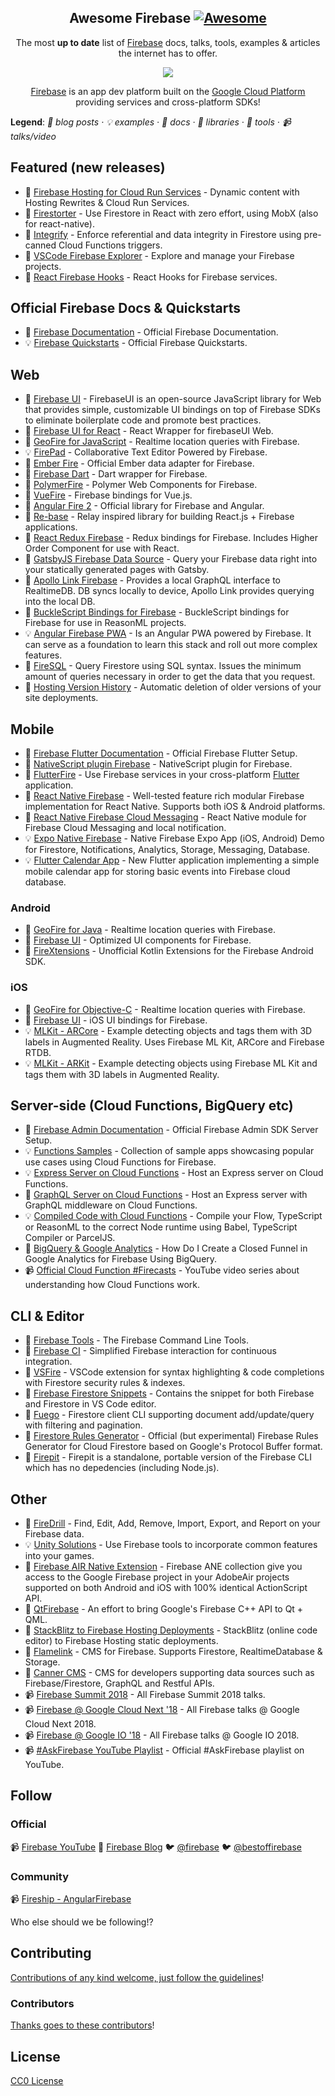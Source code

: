 <div class="github-widget" data-repo="jthegedus/awesome-firebase"></div>
<!-- badges -->
<div align="center">

<!-- title -->

## Awesome Firebase [![Awesome](https://awesome.re/badge.svg)](https://awesome.re)

<!-- subtitle -->

The most **up to date** list of [Firebase][firebase] docs, talks, tools, examples &amp; articles the internet has to offer.

<!-- image -->

<a href="https://firebase.google.com/docs/" target="_blank" rel="noopener noreferrer">
  <img src="https://raw.githubusercontent.com/jthegedus/awesome-firebase/master/images/firebase-services.gif" />
</a>

<!-- other language links -->
<p align="right">
    <!-- <sup><a href="README_ES.md">es</a></sup>
    <sup><a href="README_ID.md">id</a></sup>
    <sup><a href="README_JA.md">ja</a></sup>
    <sup><a href="README_KO.md">ko</a></sup>
    <sup><a href="README_PT.md">pt</a></sup>
    <sup><a href="README_ZH.md">zh</a></sup> -->
</p>

[Firebase][firebase] is an app dev platform built on the [Google Cloud Platform][gcp-products] providing services and cross-platform SDKs!

</div>

<!-- toc -->



<p>
  <b>Legend</b>:
    <em>
    📝 blog posts
    · 💡 examples
    · 📖 docs
    · 🔌 libraries
    · 🔧 tools
    · 📹 talks/video
    </em>
</p>

<!-- START content -->

## Featured (new releases)

- 📝 [Firebase Hosting for Cloud Run Services][cloud-run-rewrites] - Dynamic content with Hosting Rewrites & Cloud Run Services.
- 🔌 [Firestorter][firestorter] - Use Firestore in React with zero effort, using MobX (also for react-native).
- 🔌 [Integrify][new-2] - Enforce referential and data integrity in Firestore using pre-canned Cloud Functions triggers.
- 🔧 [VSCode Firebase Explorer][new-4] - Explore and manage your Firebase projects.
- 🔌 [React Firebase Hooks][new-5] - React Hooks for Firebase services.

## Official Firebase Docs & Quickstarts

- 📖 [Firebase Documentation][docs-1] - Official Firebase Documentation.
- 💡 [Firebase Quickstarts][docs-2] - Official Firebase Quickstarts.

## Web

- 🔌 [Firebase UI][web-1] - FirebaseUI is an open-source JavaScript library for Web that provides simple, customizable UI bindings on top of Firebase SDKs to eliminate boilerplate code and promote best practices.
- 🔌 [Firebase UI for React][web-2] - React Wrapper for firebaseUI Web.
- 🔌 [GeoFire for JavaScript][web-3] - Realtime location queries with Firebase.
- 💡 [FirePad][web-4] - Collaborative Text Editor Powered by Firebase.
- 🔌 [Ember Fire][web-5] - Official Ember data adapter for Firebase.
- 🔌 [Firebase Dart][web-6] - Dart wrapper for Firebase.
- 🔌 [PolymerFire][web-7] - Polymer Web Components for Firebase.
- 🔌 [VueFire][web-8] - Firebase bindings for Vue.js.
- 🔌 [Angular Fire 2][web-9] - Official library for Firebase and Angular.
- 🔌 [Re-base][web-10] - Relay inspired library for building React.js + Firebase applications.
- 🔌 [React Redux Firebase][web-11] - Redux bindings for Firebase. Includes Higher Order Component for use with React.
- 🔌 [GatsbyJS Firebase Data Source][web-12] - Query your Firebase data right into your statically generated pages with Gatsby.
- 🔌 [Apollo Link Firebase][web-13] - Provides a local GraphQL interface to RealtimeDB. DB syncs locally to device, Apollo Link provides querying into the local DB.
- 🔌 [BuckleScript Bindings for Firebase][web-14] - BuckleScript bindings for Firebase for use in ReasonML projects.
- 💡 [Angular Firebase PWA][web-15] - Is an Angular PWA powered by Firebase. It can serve as a foundation to learn this stack and roll out more complex features.
- 🔌 [FireSQL][web-16] - Query Firestore using SQL syntax. Issues the minimum amount of queries necessary in order to get the data that you request.
- 📖 [Hosting Version History][hosting-version-hist] - Automatic deletion of older versions of your site deployments.

## Mobile

- 📖 [Firebase Flutter Documentation][mobile-1] - Official Firebase Flutter Setup.
- 🔌 [NativeScript plugin Firebase][mobile-2] - NativeScript plugin for Firebase.
- 🔌 [FlutterFire][mobile-3] - Use Firebase services in your cross-platform [Flutter][mobile-3-flutter] application.
- 🔌 [React Native Firebase][mobile-4] - Well-tested feature rich modular Firebase implementation for React Native. Supports both iOS & Android platforms.
- 🔌 [React Native Firebase Cloud Messaging][mobile-5] -
  React Native module for Firebase Cloud Messaging and local notification.
- 💡 [Expo Native Firebase][mobile-6] - Native Firebase Expo App (iOS, Android) Demo for Firestore, Notifications, Analytics, Storage, Messaging, Database.
- 💡 [Flutter Calendar App][mobile-7] -
  New Flutter application implementing a simple mobile calendar app for storing basic events into Firebase cloud database.

### Android

- 🔌 [GeoFire for Java][android-1] - Realtime location queries with Firebase.
- 🔌 [Firebase UI][android-2] - Optimized UI components for Firebase.
- 🔌 [FireXtensions][android-3] - Unofficial Kotlin Extensions for the Firebase Android SDK.

### iOS

- 🔌 [GeoFire for Objective-C][ios-1] - Realtime location queries with Firebase.
- 🔌 [Firebase UI][ios-2] - iOS UI bindings for Firebase.
- 💡 [MLKit - ARCore][ios-3] - Example detecting objects and tags them with 3D labels in Augmented Reality. Uses Firebase ML Kit, ARCore and Firebase RTDB.
- 💡 [MLKit - ARKit][ios-4] - Example detecting objects using Firebase ML Kit and tags them with 3D labels in Augmented Reality.

## Server-side (Cloud Functions, BigQuery etc)

- 📖 [Firebase Admin Documentation][server-1] - Official Firebase Admin SDK Server Setup.
- 💡 [Functions Samples][server-2] - Collection of sample apps showcasing popular use cases using Cloud Functions for Firebase.
- 💡 [Express Server on Cloud Functions][server-3] - Host an Express server on Cloud Functions.
- 📝 [GraphQL Server on Cloud Functions][server-4] - Host an Express server with GraphQL middleware on Cloud Functions.
- 💡 [Compiled Code with Cloud Functions][server-5] - Compile your Flow, TypeScript or ReasonML to the correct Node runtime using Babel, TypeScript Compiler or ParcelJS.
- 📝 [BigQuery & Google Analytics][server-6] - How Do I Create a Closed Funnel in Google Analytics for Firebase Using BigQuery.
- 📹 [Official Cloud Function #Firecasts][server-7] - YouTube video series about understanding how Cloud Functions work.

## CLI & Editor

- 🔧 [Firebase Tools][cli-editor-1] - The Firebase Command Line Tools.
- 🔧 [Firebase CI][cli-editor-2] - Simplified Firebase interaction for continuous integration.
- 🔧 [VSFire][cli-editor-3] - VSCode extension for syntax highlighting & code completions with Firestore security rules & indexes.
- 🔧 [Firebase Firestore Snippets][cli-editor-4] - Contains the snippet for both Firebase and Firestore in VS Code editor.
- 🔧 [Fuego][cli-editor-5] - Firestore client CLI supporting document add/update/query with filtering and pagination.
- 🔧 [Firestore Rules Generator][cli-editor-6] - Official (but experimental) Firebase Rules Generator for Cloud Firestore based on Google's Protocol Buffer format.
- 🔧 [Firepit][firepit] - Firepit is a standalone, portable version of the Firebase CLI which has no depedencies (including Node.js).

## Other

- 🔌 [FireDrill][other-1] - Find, Edit, Add, Remove, Import, Export, and Report on your Firebase data.
- 💡 [Unity Solutions][other-2] - Use Firebase tools to incorporate common features into your games.
- 🔌 [Firebase AIR Native Extension][other-3] - Firebase ANE collection give you access to the Google Firebase project in your AdobeAir projects supported on both Android and iOS with 100% identical ActionScript API.
- 🔌 [QtFirebase][other-4] - An effort to bring Google's Firebase C++ API to Qt + QML.
- 📝 [StackBlitz to Firebase Hosting Deployments][other-5] - StackBlitz (online code editor) to Firebase Hosting static deployments.
- 🔧 [Flamelink][other-6] - CMS for Firebase. Supports Firestore, RealtimeDatabase & Storage.
- 🔧 [Canner CMS][other-7] - CMS for developers supporting data sources such as Firebase/Firestore, GraphQL and Restful APIs.
- 📹 [Firebase Summit 2018][other-8] - All Firebase Summit 2018 talks.
- 📹 [Firebase @ Google Cloud Next '18][other-9] - All Firebase talks @ Google Cloud Next 2018.
- 📹 [Firebase @ Google IO '18][other-10] - All Firebase talks @ Google IO 2018.
- 📹 [#AskFirebase YouTube Playlist][other-11] - Official #AskFirebase playlist on YouTube.

<!-- END content -->

## Follow

### Official

📹 [Firebase YouTube][official-1] 📝 [Firebase Blog][official-2] 🐦 [@firebase][official-3] 🐦 [@bestoffirebase][official-4]

### Community

📹 [Fireship - AngularFirebase][community-1]

Who else should we be following!?

## Contributing

[Contributions of any kind welcome, just follow the guidelines](https://github.com/jthegedus/awesome-firebase/blob/master/contributing.md)!

### Contributors

[Thanks goes to these contributors][contributors]!

## License

[CC0 License][license]

<!-- Links -->

[firebase]: https://firebase.google.com
[gcp-products]: https://cloud.google.com/products

<!-- Featured (new releases) -->

[cloud-run-rewrites]: https://firebase.googleblog.com/2019/04/firebase-hosting-and-cloud-run.html
[new-2]: https://github.com/anishkny/integrify
[new-4]: https://github.com/jsayol/vscode-firebase-explorer
[new-5]: https://github.com/CSFrequency/react-firebase-hooks

<!-- Official Firebase Docs & Quickstarts -->

[docs-1]: https://firebase.google.com/docs
[docs-2]: https://github.com/firebase?utf8=%E2%9C%93&q=quickstart&type=&language=

<!-- Web -->

[web-1]: https://github.com/firebase/firebaseui-web
[web-2]: https://github.com/firebase/firebaseui-web-react
[web-3]: https://github.com/firebase/geofire-js
[web-4]: https://github.com/FirebaseExtended/firepad
[web-5]: https://github.com/firebase/emberFire
[web-6]: https://github.com/FirebaseExtended/firebase-dart
[web-7]: https://github.com/FirebaseExtended/polymerfire
[web-8]: https://github.com/vuejs/vuefire
[web-9]: https://github.com/angular/angularfire2
[web-10]: https://github.com/tylermcginnis/re-base
[web-11]: https://github.com/prescottprue/react-redux-firebase
[web-12]: https://www.gatsbyjs.org/packages/gatsby-source-firebase/#gatsby-firebase-source
[web-13]: https://github.com/Canner/apollo-link-firebase
[web-14]: https://github.com/avohq/bs-firebase
[web-15]: https://github.com/codediodeio/angular-firestarter
[web-16]: https://github.com/jsayol/FireSQL
[firestorter]: https://github.com/IjzerenHein/firestorter
[hosting-version-hist]: https://firebase.google.com/docs/hosting/deploying#set_limit_for_retained_versions

<!-- Mobile -->

[mobile-1]: https://firebase.google.com/docs/flutter/setup
[mobile-2]: https://github.com/EddyVerbruggen/nativescript-plugin-firebase
[mobile-3]: https://github.com/flutter/plugins/blob/master/FlutterFire.md
[mobile-3-flutter]: https://flutter.io/
[mobile-4]: https://github.com/invertase/react-native-firebase
[mobile-5]: https://github.com/evollu/react-native-fcm
[mobile-6]: https://github.com/EvanBacon/expo-native-firebase
[mobile-7]: https://github.com/mattgraham1/FlutterCalendar

<!-- Mobile: Android -->

[android-1]: https://github.com/firebase/geofire-java
[android-2]: https://github.com/firebase/firebaseui-android
[android-3]: https://github.com/rosariopfernandes/firextensions

<!-- Movile: iOS -->

[ios-1]: https://github.com/firebase/geofire-objc
[ios-2]: https://github.com/firebase/firebaseui-ios
[ios-3]: https://github.com/FirebaseExtended/MLKit-ARCore
[ios-4]: https://github.com/FirebaseExtended/MLKit-ARKit

<!-- Server-side (Cloud Functions, BigQuery etc) -->

[server-1]: https://firebase.google.com/docs/admin/setup
[server-2]: https://github.com/firebase/functions-samples
[server-3]: https://github.com/jthegedus/firebase-gcp-examples/tree/master/fb-functions-express
[server-4]: https://codeburst.io/graphql-server-on-cloud-functions-for-firebase-ae97441399c0
[server-5]: https://github.com/jthegedus/firebase-gcp-examples/tree/master/fb-functions-compiled_code
[server-6]: https://medium.com/firebase-developers/how-do-i-create-a-closed-funnel-in-google-analytics-for-firebase-using-bigquery-6eb2645917e1
[server-7]: https://www.youtube.com/watch?v=2mjfI0FYP7Y&list=PLl-K7zZEsYLm9A9rcHb1IkyQUu6QwbjdM

<!-- CLI & Editor -->

[cli-editor-1]: https://github.com/firebase/firebase-tools
[cli-editor-2]: https://github.com/prescottprue/firebase-ci
[cli-editor-3]: https://github.com/toba/vsfire
[cli-editor-4]: https://github.com/peterhdd/firebase-firestore-snippets
[cli-editor-5]: https://github.com/sgarciac/fuego
[cli-editor-6]: https://github.com/FirebaseExtended/protobuf-rules-gen
[firepit]: https://github.com/abehaskins/firepit

<!-- Other -->

[other-1]: https://github.com/scottlepp/fire-drill
[other-2]: https://github.com/FirebaseExtended/unity-solutions
[other-3]: https://github.com/myflashlab/Firebase-ANE
[other-4]: https://github.com/Larpon/QtFirebase
[other-5]: https://medium.com/@ericsimons/announcing-split-second-static-deploys-for-firebase-7440d8e84879
[other-6]: https://flamelink.io/
[other-7]: https://github.com/Canner/canner
[other-8]: https://www.youtube.com/watch?v=lN0VXVXsj9k&list=PLl-K7zZEsYLnqdlmz7iFe9Lb6cRU3Nv4R
[other-9]: https://www.youtube.com/watch?v=OPj26MY16F8&list=PLl-K7zZEsYLmYx3MkJRIUPH_JVFHLTlwL
[other-10]: https://www.youtube.com/watch?v=e-8fiv-vteQ&list=PLl-K7zZEsYLn1omgx_VUhCDFsQMA7PRDd
[other-11]: https://www.youtube.com/watch?v=TSzhzR4wzSE&list=PLl-K7zZEsYLkkCFs6T9mlqG8v6NCs38pA

<!-- Follow -->

[official-1]: https://www.youtube.com/user/Firebase
[official-2]: https://firebase.googleblog.com/
[official-3]: https://twitter.com/firebase
[official-4]: https://twitter.com/bestoffirebase
[community-1]: https://www.youtube.com/channel/UCsBjURrPoezykLs9EqgamOA

<!-- Contributors -->

[contributors]: https://github.com/jthegedus/awesome-firebase/graphs/contributors

<!-- License -->

[license]: https://github.com/jthegedus/awesome-firebase/blob/master/LICENSE